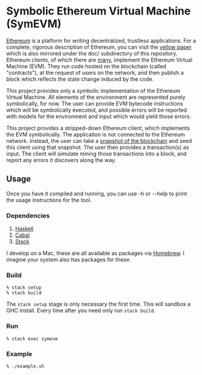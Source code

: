 # Symbolic Ethereum Virtual Machine (SymEVM)

[Ethereum](https://www.ethereum.org/) is a platform for writing decentralized, trustless applications. 
For a complete, rigorous description of Ethereum, you can visit the [yellow paper](http://gavwood.com/paper.pdf) 
which is also mirrored under the doc/ subdirectory of this repository. Ethereum clients, of which there are 
[m](https://github.com/ethereum/go-ethereum)[a](https://github.com/ethereum/cpp-ethereum)[n](https://github.com/ethereum/pyethereum)[y](https://github.com/ethcore/parity), 
implement the Ethereum Virtual Machine (EVM). They run code hosted on the blockchain (called "contracts"), 
at the request of users on the network, and then publish a block which reflects the state change induced by the code.

This project provides only a symbolic implementation of the Ethereum Virtual Machine. All elements of the environment
are represented purely symbolically, for now. The user can provide EVM bytecode instructions which will be symbolically
executed, and possible errors will be reported with models for the environment and input which would yield those errors.

<!--- TODO: Include a list of bugs that we find -->

This project provides a stripped-down Ethereum client, which implements the EVM symbolically. 
The application is not connected to the Ethereum network. Instead, the user can take a 
[snapshot of the blockchain](https://github.com/ethereum/wiki/wiki/Blockchain-import-and-export-instructions) and seed this client 
using that snapshot. The user then provides a transaction(s) as input. The client will simulate mining those 
transactions into a block, and report any errors it discovers along the way.

## Usage

Once you have it compiled and running, you can use -h or --help to print the usage instructions for the tool.

### Dependencies

  1. [Haskell](https://www.haskell.org/)
  2. [Cabal](https://www.haskell.org/cabal/)
  3. [Stack](https://www.haskellstack.org/)

I develop on a Mac, these are all available as packages via [Homebrew](https://brew.sh/). 
I imagine your system also has packages for these.

### Build

    % stack setup
    % stack build

The `stack setup` stage is only necessary the first time. This will sandbox a GHC install. 
Every time after you need only run `stack build`.

### Run

    % stack exec symevm

### Example

    % ./example.sh
